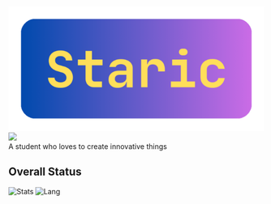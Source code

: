 ![Banner](banner.png) 
![](https://komarev.com/ghpvc/?username=staricdev)  
A student who loves to create innovative things  
## Overall Status 
![Stats](https://github-readme-stats-sigma-five.vercel.app/api?username=staricdev&show_icons=true&theme=omni)
![Lang](https://github-readme-stats-sigma-five.vercel.app/api/top-langs/?username=staricdev&hide=html,css&theme=omni)
